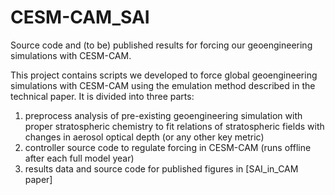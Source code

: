 # CESM-CAM_SAI
Source code and (to be) published results for forcing our geoengineering simulations with CESM-CAM.

This project contains scripts we developed to force global geoengineering simulations with CESM-CAM using the emulation method described in the technical paper. It is divided into three parts:

1) preprocess
     analysis of pre-existing geoengineering simulation with proper stratospheric chemistry to fit relations of stratospheric fields with changes in aerosol optical depth (or any other key metric)
2) controller
     source code to regulate forcing in CESM-CAM (runs offline after each full model year)
3) results
     data and source code for published figures in [SAI_in_CAM paper]
